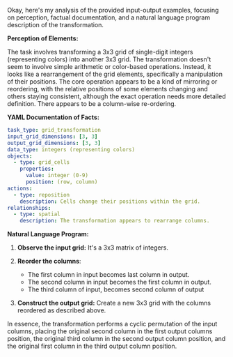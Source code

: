 Okay, here's my analysis of the provided input-output examples, focusing on perception, factual documentation, and a natural language program description of the transformation.

**Perception of Elements:**

The task involves transforming a 3x3 grid of single-digit integers (representing colors) into another 3x3 grid. The transformation doesn't seem to involve simple arithmetic or color-based operations. Instead, it looks like a rearrangement of the grid elements, specifically a manipulation of their positions. The core operation appears to be a kind of mirroring or reordering, with the relative positions of some elements changing and others staying consistent, although the exact operation needs more detailed definition. There appears to be a column-wise re-ordering.

**YAML Documentation of Facts:**


```yaml
task_type: grid_transformation
input_grid_dimensions: [3, 3]
output_grid_dimensions: [3, 3]
data_type: integers (representing colors)
objects:
  - type: grid_cells
    properties:
      value: integer (0-9)
      position: (row, column)
actions:
  - type: reposition
    description: Cells change their positions within the grid.
relationships:
  - type: spatial
    description: The transformation appears to rearrange columns.
```


**Natural Language Program:**

1.  **Observe the input grid:** It's a 3x3 matrix of integers.

2.  **Reorder the columns**:
    *   The first column in input becomes last column in output.
    *   The second column in input becomes the first column in output.
    *  The third column of input, becomes second column of output

3.  **Construct the output grid:** Create a new 3x3 grid with the columns reordered as described above.

In essence, the transformation performs a cyclic permutation of the input columns, placing the original second column in the first output columns position, the original third column in the second output column position, and the original first column in the third output column position.
